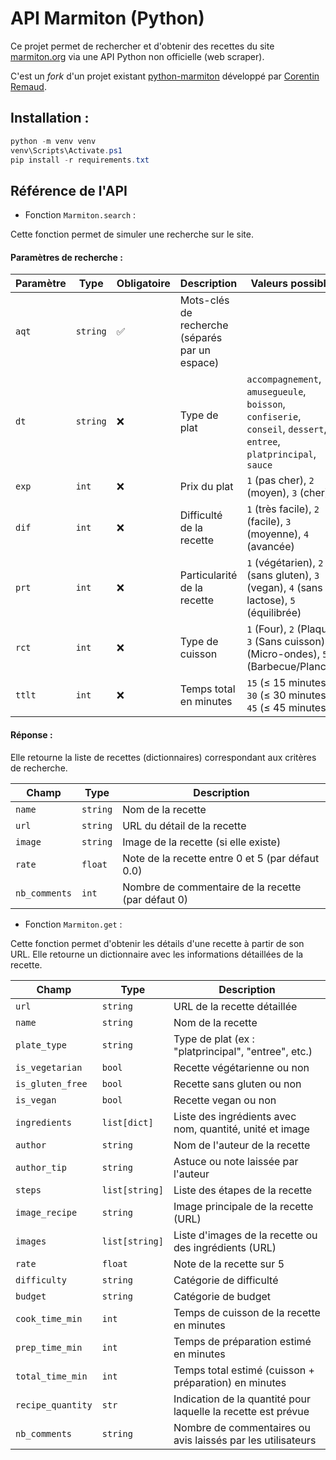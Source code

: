 # API Marmiton (Python)

Ce projet permet de rechercher et d'obtenir des recettes du site [marmiton.org](https://www.marmiton.org/) via une API Python non officielle (web scraper). 

C'est un *fork* d'un projet existant [python-marmiton](https://github.com/remaudcorentin-dev/python-marmiton) développé par [Corentin Remaud](https://github.com/remaudcorentin-dev).


## Installation :

```PowerShell
python -m venv venv
venv\Scripts\Activate.ps1
pip install -r requirements.txt
```


## Référence de l'API

- Fonction `Marmiton.search` :

Cette fonction permet de simuler une recherche sur le site.

#### Paramètres de recherche :

| Paramètre | Type     | Obligatoire | Description                                   | Valeurs possibles                                                                                                   |
|-----------|----------|-------------|-----------------------------------------------|---------------------------------------------------------------------------------------------------------------------|
| `aqt`     | `string` | ✅         | Mots-clés de recherche (séparés par un espace) |                                                                                                                    |
| `dt`      | `string` | ❌         | Type de plat                                   | `accompagnement`, `amusegueule`, `boisson`, `confiserie`, `conseil`, `dessert`, `entree`, `platprincipal`, `sauce` |
| `exp`     | `int`    | ❌         | Prix du plat                                   | `1` (pas cher), `2` (moyen), `3` (cher)                                                                            |
| `dif`     | `int`    | ❌         | Difficulté de la recette                       | `1` (très facile), `2` (facile), `3` (moyenne), `4` (avancée)                                                      |
| `prt`     | `int`    | ❌         | Particularité de la recette                    | `1` (végétarien), `2` (sans gluten), `3` (vegan), `4` (sans lactose), `5` (équilibrée)                             |
| `rct`     | `int`    | ❌         | Type de cuisson                                | `1` (Four), `2` (Plaque), `3` (Sans cuisson), `4` (Micro-ondes), `5` (Barbecue/Plancha)                            |
| `ttlt`    | `int`    | ❌         | Temps total en minutes                         | `15` (≤ 15 minutes), `30` (≤ 30 minutes), `45` (≤ 45 minutes)                                                                                                   |

#### Réponse :

Elle retourne la liste de recettes (dictionnaires) correspondant aux critères de recherche.

| Champ 	    | Type 	   | Description 	                                    |
|---------------|----------|-------------	                                    |
| `name`        | `string` | Nom de la recette            	                    |
| `url`         | `string` | URL du détail de la recette                        |
| `image`       | `string` | Image de la recette (si elle existe)               |
| `rate`        | `float`  | Note de la recette entre 0 et 5 (par défaut 0.0)   |
| `nb_comments` | `int`    | Nombre de commentaire de la recette (par défaut 0) |


- Fonction `Marmiton.get` :

Cette fonction permet d'obtenir les détails d'une recette à partir de son URL. Elle retourne un dictionnaire avec les informations détaillées de la recette.

| Champ             | Type           | Description                                                   |
|-------------------|----------------|---------------------------------------------------------------|
| `url`             | `string`       | URL de la recette détaillée                                   |
| `name`            | `string`       | Nom de la recette                                             |
| `plate_type`      | `string`       | Type de plat (ex : "platprincipal", "entree", etc.)           |
| `is_vegetarian`   | `bool`         | Recette végétarienne ou non                                   |
| `is_gluten_free`  | `bool`         | Recette sans gluten ou non                                    |
| `is_vegan`        | `bool`         | Recette vegan ou non                                          |
| `ingredients`     | `list[dict]`   | Liste des ingrédients avec nom, quantité, unité et image      |
| `author`          | `string`       | Nom de l'auteur de la recette                                 |
| `author_tip`      | `string`       | Astuce ou note laissée par l'auteur                           |
| `steps`           | `list[string]` | Liste des étapes de la recette                                |
| `image_recipe`    | `string`       | Image principale de la recette (URL)                          |
| `images`          | `list[string]` | Liste d'images de la recette ou des ingrédients (URL)         |
| `rate`            | `float`        | Note de la recette sur 5                                      |
| `difficulty`      | `string`       | Catégorie de difficulté                                       |
| `budget`          | `string`       | Catégorie de budget                                           |
| `cook_time_min`   | `int`          | Temps de cuisson de la recette en minutes                     |
| `prep_time_min`   | `int`          | Temps de préparation estimé en minutes                        |
| `total_time_min`  | `int`          | Temps total estimé (cuisson + préparation) en minutes         |
| `recipe_quantity` | `str`          | Indication de la quantité pour laquelle la recette est prévue |
| `nb_comments`     | `string`       | Nombre de commentaires ou avis laissés par les utilisateurs   |
